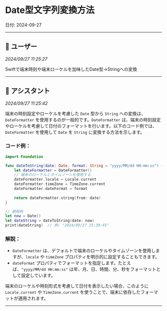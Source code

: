 # Date型文字列変換方法

日付: 2024-09-27

---

## 👤 ユーザー
*2024/09/27 11:25:27*

Swiftで端末時刻や端末ローケルを加味したDate型→Stringへの変換

---

## 🤖 アシスタント
*2024/09/27 11:25:42*

端末の時刻設定やローケルを考慮した `Date` 型から `String` への変換は、`DateFormatter` を使用するのが一般的です。`DateFormatter` は、端末の時刻設定やローケルを考慮して日付のフォーマットを行います。以下のコード例では、`DateFormatter` を使用して `Date` を `String` に変換する方法を示します。

### コード例：

```swift
import Foundation

func dateToString(date: Date, format: String = "yyyy/MM/dd HH:mm:ss") -> String {
    let dateFormatter = DateFormatter()
    // 端末のローケルとタイムゾーンを使用する
    dateFormatter.locale = Locale.current
    dateFormatter.timeZone = TimeZone.current
    dateFormatter.dateFormat = format
    
    return dateFormatter.string(from: date)
}

// 使用例
let now = Date()
let dateString = dateToString(date: now)
print(dateString)  // 例: "2024/09/27 15:30:45"
```

### 解説：
- `DateFormatter` は、デフォルトで端末のローケルやタイムゾーンを使用しますが、`locale` や `timeZone` プロパティを明示的に設定することもできます。
- `dateFormat` プロパティでフォーマットを指定します。たとえば、`"yyyy/MM/dd HH:mm:ss"` は年、月、日、時間、分、秒をフォーマットとして設定しています。

端末のローケルや時刻形式を考慮して日付を表示したい場合、このように `Locale.current` や `TimeZone.current` を使うことで、端末に依存したフォーマットが適用されます。

---
